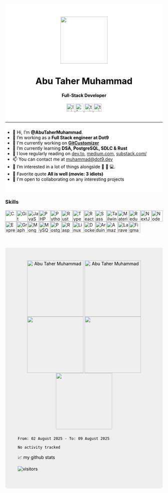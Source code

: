 <div style="background-color: white !important; border-top-left-radius: 8px; border-top-right-radius: 8px; color: black !important; padding-top: 40px">
<div align="center">
  <img height="150" src="https://camo.githubusercontent.com/62da68eb62b1e5f175f7d1f0191dd89a653d7908feb22d37d4a0ab07365d6791/68747470733a2f2f6d656469612e67697068792e636f6d2f6d656469612f4d3967624264396e6244724f5475314d71782f67697068792e676966"  />
</div>

<h1 align="center">Abu Taher Muhammad</h1>
<h4 align="center">Full-Stack Developer </h4>

<div align="center">
  <a href="https://www.linkedin.com/in/abutahermuhammad/" target="_blank">
    <img src="https://img.shields.io/static/v1?message=LinkedIn&logo=linkedin&label=&color=black&logoColor=white&labelColor=004182&style=for-the-badge" height="25" alt="linkedin logo"  />
  </a>
  <a href="https://www.facebook.com/abutahermuhammadh" target="_blank">
    <img src="https://img.shields.io/static/v1?message=Facebook&logo=facebook&label=&color=black&logoColor=white&labelColor=0866FF&style=for-the-badge" height="25" alt="facebook"  />
  </a>
  <a href="https://abutaher-muhammad.medium.com/" target="_blank">
    <img src="https://img.shields.io/static/v1?message=medium&logo=medium&label=&color=black&logoColor=black&labelColor=F2DA36&style=for-the-badge" height="25" alt="twitter logo"  />
  </a>
  <a href="https://www.behance.net/abut10812466" target="_blank">
    <img src="https://img.shields.io/static/v1?message=behance&logo=behance&label=&color=black&logoColor=light&labelColor=0D66D0&style=for-the-badge" height="25" alt="twitter logo"  />
  </a>
</div>

<br />
<hr/>

###

- 👋 Hi, I’m **@AbuTaherMuhammad**.
- 🔭 I’m working as a **Full Stack engineer at Dot9**
- 🚀  I'm currently working on **[GitCustomizer](https://git-customizer.vercel.app/)**
- 🌱 I’m currently learning **DSA, PostgreSQL, SDLC & Rust**
- 📖 I love regularly reading on [dev.to](https://dev.to), [medium.com](https://medium.to), [substack.com/](https://substack.com)
- 📫 You can contact me at [muhammad@dot9.dev](mailto:muhammad@dot9.dev)
- 👀 I’m interested in a lot of things alongside 🤖 📖 💻.
- 💪 Favorite quote **All is well (movie: 3 idiots)**
- 🤝  I'm open to collaborating on any interesting projects

<br />
</div>

### Skills

<p align="left">
<a href="https://docs.microsoft.com/en-us/cpp/?view=msvc-170" target="_blank" rel="noreferrer"><img src="https://raw.githubusercontent.com/danielcranney/readme-generator/main/public/icons/skills/c-colored.svg" width="36" height="36" alt="C" /></a><a href="https://git-scm.com/" target="_blank" rel="noreferrer"><img src="https://raw.githubusercontent.com/danielcranney/readme-generator/main/public/icons/skills/git-colored.svg" width="36" height="36" alt="Git" /></a><a href="https://developer.mozilla.org/en-US/docs/Web/JavaScript" target="_blank" rel="noreferrer"><img src="https://raw.githubusercontent.com/danielcranney/readme-generator/main/public/icons/skills/javascript-colored.svg" width="36" height="36" alt="JavaScript" /></a><a href="https://www.php.net/" target="_blank" rel="noreferrer"><img src="https://raw.githubusercontent.com/danielcranney/readme-generator/main/public/icons/skills/php-colored.svg" width="36" height="36" alt="PHP" /></a><a href="https://www.python.org/" target="_blank" rel="noreferrer"><img src="https://raw.githubusercontent.com/danielcranney/readme-generator/main/public/icons/skills/python-colored.svg" width="36" height="36" alt="Python" /></a><a href="https://www.rust-lang.org/" target="_blank" rel="noreferrer"><img src="https://raw.githubusercontent.com/danielcranney/readme-generator/main/public/icons/skills/rust-colored.svg" width="36" height="36" alt="Rust" /></a><a href="https://www.typescriptlang.org/" target="_blank" rel="noreferrer"><img src="https://raw.githubusercontent.com/danielcranney/readme-generator/main/public/icons/skills/typescript-colored.svg" width="36" height="36" alt="TypeScript" /></a><a href="https://reactjs.org/" target="_blank" rel="noreferrer"><img src="https://raw.githubusercontent.com/danielcranney/readme-generator/main/public/icons/skills/react-colored.svg" width="36" height="36" alt="React" /></a><a href="https://sass-lang.com/" target="_blank" rel="noreferrer"><img src="https://raw.githubusercontent.com/danielcranney/readme-generator/main/public/icons/skills/sass-colored.svg" width="36" height="36" alt="Sass" /></a><a href="https://tailwindcss.com/" target="_blank" rel="noreferrer"><img src="https://raw.githubusercontent.com/danielcranney/readme-generator/main/public/icons/skills/tailwindcss-colored.svg" width="36" height="36" alt="TailwindCSS" /></a><a href="https://mui.com/" target="_blank" rel="noreferrer"><img src="https://raw.githubusercontent.com/danielcranney/readme-generator/main/public/icons/skills/materialui-colored.svg" width="36" height="36" alt="Material UI" /></a><a href="https://redux.js.org/" target="_blank" rel="noreferrer"><img src="https://raw.githubusercontent.com/danielcranney/readme-generator/main/public/icons/skills/redux-colored.svg" width="36" height="36" alt="Redux" /></a><a href="https://nextjs.org/docs" target="_blank" rel="noreferrer"><img src="https://raw.githubusercontent.com/danielcranney/readme-generator/main/public/icons/skills/nextjs-colored.svg" width="36" height="36" alt="NextJs" /></a><a href="https://nodejs.org/en/" target="_blank" rel="noreferrer"><img src="https://raw.githubusercontent.com/danielcranney/readme-generator/main/public/icons/skills/nodejs-colored.svg" width="36" height="36" alt="NodeJS" /></a><a href="https://expressjs.com/" target="_blank" rel="noreferrer"><img src="https://raw.githubusercontent.com/danielcranney/readme-generator/main/public/icons/skills/express-colored.svg" width="36" height="36" alt="Express" /></a><a href="https://graphql.org/" target="_blank" rel="noreferrer"><img src="https://raw.githubusercontent.com/danielcranney/readme-generator/main/public/icons/skills/graphql-colored.svg" width="36" height="36" alt="GraphQL" /></a><a href="https://www.mongodb.com/" target="_blank" rel="noreferrer"><img src="https://raw.githubusercontent.com/danielcranney/readme-generator/main/public/icons/skills/mongodb-colored.svg" width="36" height="36" alt="MongoDB" /></a><a href="https://www.mysql.com/" target="_blank" rel="noreferrer"><img src="https://raw.githubusercontent.com/danielcranney/readme-generator/main/public/icons/skills/mysql-colored.svg" width="36" height="36" alt="MySQL" /></a><a href="https://www.postgresql.org/" target="_blank" rel="noreferrer"><img src="https://raw.githubusercontent.com/danielcranney/readme-generator/main/public/icons/skills/postgresql-colored.svg" width="36" height="36" alt="PostgreSQL" /></a><a href="https://www.raspberrypi.org/" target="_blank" rel="noreferrer"><img src="https://raw.githubusercontent.com/danielcranney/readme-generator/main/public/icons/skills/raspberrypi-colored.svg" width="36" height="36" alt="Raspberry Pi" /></a><a href="https://www.linux.org" target="_blank" rel="noreferrer"><img src="https://raw.githubusercontent.com/danielcranney/readme-generator/main/public/icons/skills/linux-colored.svg" width="36" height="36" alt="Linux" /></a><a href="https://www.docker.com/" target="_blank" rel="noreferrer"><img src="https://raw.githubusercontent.com/danielcranney/readme-generator/main/public/icons/skills/docker-colored.svg" width="36" height="36" alt="Docker" /></a><a href="https://store.arduino.cc/?gclid=Cj0KCQjw2eilBhCCARIsAG0Pf8uueBifykWcsSS4LPESeGQfxGVKJYnzV7bz471XfknQJy_1VINVWM8aAkLtEALw_wcB" target="_blank" rel="noreferrer"><img src="https://raw.githubusercontent.com/danielcranney/readme-generator/main/public/icons/skills/arduino-colored.svg" width="36" height="36" alt="Arduino" /></a><a href="https://aws.amazon.com" target="_blank" rel="noreferrer"><img src="https://raw.githubusercontent.com/danielcranney/readme-generator/main/public/icons/skills/aws-colored.svg" width="36" height="36" alt="Amazon Web Services" /></a><a href="https://laravel.com/" target="_blank" rel="noreferrer"><img src="https://raw.githubusercontent.com/danielcranney/readme-generator/main/public/icons/skills/laravel-colored.svg" width="36" height="36" alt="Laravel" /></a><a href="https://www.figma.com/" target="_blank" rel="noreferrer"><img src="https://raw.githubusercontent.com/danielcranney/readme-generator/main/public/icons/skills/figma-colored.svg" width="36" height="36" alt="Figma" /></a>
</p>
<br/>
<br/>
<div style="background-color:#efefef !important; padding: 40px; border-bottom-left-radius: 8px; border-bottom-right-radius: 8px; color: black !important; padding-top: 40px">
<div align="center">

<img align="center"  src="http://github-readme-streak-stats.herokuapp.com?user=xgovernor&theme=gotham&hide_border=true&date_format=M%20j%5B%2C%20Y%5D&hide_border=true&border_radius=8&order=3" height="180em" alt="Abu Taher Muhammad" />

  <img align="center"  src="http://github-profile-summary-cards.vercel.app/api/cards/stats?username=xgovernor&show_icons=true&include_all_commits=true&count_private=true&theme=gotham&hide_border=true&border_radius=8&order=3" height="180em" alt="Abu Taher Muhammad" />

  <img align="center" src="http://github-profile-summary-cards.vercel.app/api/cards/most-commit-language?username=xgovernor&theme=gotham&hide_border=true&border_radius=8&order=3" height="180em" />

  <img align="center" src="http://github-profile-summary-cards.vercel.app/api/cards/repos-per-language?username=xgovernor&theme=gotham&hide_border=true&border_radius=8&order=3" height="180em" />

  <img align="center" src="http://github-profile-summary-cards.vercel.app/api/cards/profile-details?username=xgovernor&theme=gotham&hide_border=true&border_radius=8&order=3" height="180em" />
</div>

###

<!--
AbuTaherMuhammad/AbuTaherMuhammad is a ✨ special ✨ repository because its `README.md` (this file) appears on your GitHub profile.
You can click the Preview link to take a look at your changes.
-->
<!--START_SECTION:waka-->

```txt
From: 02 August 2025 - To: 09 August 2025

No activity tracked
```

<!--END_SECTION:waka-->

<!-- https://github.com/abutahermuhammad/github-readme-stats -->

📈 my github stats

![visitors](https://visitor-badge.glitch.me/badge?page_id=abutahermuhammad.abutahermuhammad&left_color=green&right_color=red)

</div>
